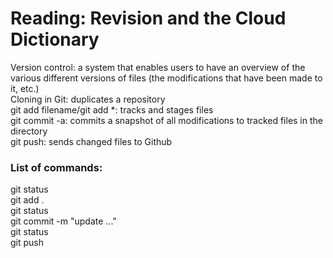 # Reading: Revision and the Cloud Dictionary

Version control: a system that enables users to have an overview of the various different versions of files (the modifications that have been made to it, etc.)  
Cloning in Git: duplicates a repository  
git add filename/git add *: tracks and stages files  
git commit -a: commits a snapshot of all modifications to tracked files in the directory  
git push: sends changed files to Github  

### List of commands:

git status  
git add .  
git status  
git commit -m "update ..."  
git status   
git push 